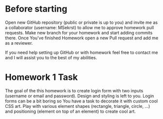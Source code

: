 # Before starting

Open new GitHub repository (public or private is up to you) and invite me as a collaborator (username: MSekrst) to allow me to approve homework pull requests.
Make new branch for your homework and start adding commits there. Once You've finished Homework open a new Pull request and add me as a reviewer.

If you need help setting up GitHub or with homework feel free to contact me and I will assist you to the best of my abilities.

# Homework 1 Task

The goal of the this homework is to create login form with two inputs (username or email and password).
Design and styling is left to you. Login forms can be a bit boring so You have a task to decorate it with custom cool CSS art.
Play with various element shapes (rectangle, triangle, circle, ...) and positioning (element on top of an element) to create
cool art.
